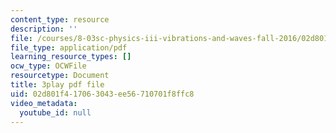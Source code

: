 ```yaml
---
content_type: resource
description: ''
file: /courses/8-03sc-physics-iii-vibrations-and-waves-fall-2016/02d801f417063043ee56710701f8ffc8_kKIQ1h9UuA.pdf
file_type: application/pdf
learning_resource_types: []
ocw_type: OCWFile
resourcetype: Document
title: 3play pdf file
uid: 02d801f4-1706-3043-ee56-710701f8ffc8
video_metadata:
  youtube_id: null
---
```

